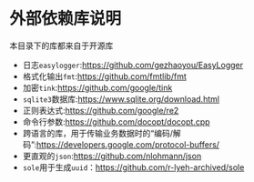 # 外部依赖库说明

本目录下的库都来自于开源库

- 日志`easylogger`:https://github.com/gezhaoyou/EasyLogger
- 格式化输出`fmt`:https://github.com/fmtlib/fmt
- 加密`tink`:https://github.com/google/tink
- `sqlite3`数据库:https://www.sqlite.org/download.html
- 正则表达式:https://github.com/google/re2
- 命令行参数:https://github.com/docopt/docopt.cpp
- 跨语言的库，用于传输业务数据时的“编码/解码”:https://developers.google.com/protocol-buffers/
- 更直观的`json`:https://github.com/nlohmann/json
- `sole`用于生成`uuid`：https://github.com/r-lyeh-archived/sole

